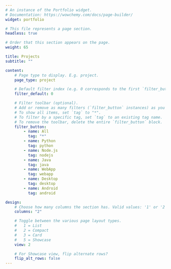 ```yaml
---
# An instance of the Portfolio widget.
# Documentation: https://wowchemy.com/docs/page-builder/
widget: portfolio

# This file represents a page section.
headless: true

# Order that this section appears on the page.
weight: 65

title: Projects
subtitle: ""

content:
    # Page type to display. E.g. project.
    page_type: project

    # Default filter index (e.g. 0 corresponds to the first `filter_button` instance below).
    filter_default: 0

    # Filter toolbar (optional).
    # Add or remove as many filters (`filter_button` instances) as you like.
    # To show all items, set `tag` to "*".
    # To filter by a specific tag, set `tag` to an existing tag name.
    # To remove the toolbar, delete the entire `filter_button` block.
    filter_button:
        - name: All
          tag: "*"
        - name: Python
          tag: python
        - name: Node.js
          tag: nodejs
        - name: Java
          tag: java
        - name: WebApp
          tag: webapp
        - name: Desktop
          tag: desktop
        - name: Android
          tag: android

design:
    # Choose how many columns the section has. Valid values: '1' or '2'.
    columns: "2"

    # Toggle between the various page layout types.
    #   1 = List
    #   2 = Compact
    #   3 = Card
    #   5 = Showcase
    view: 2

    # For Showcase view, flip alternate rows?
    flip_alt_rows: false
---
```

